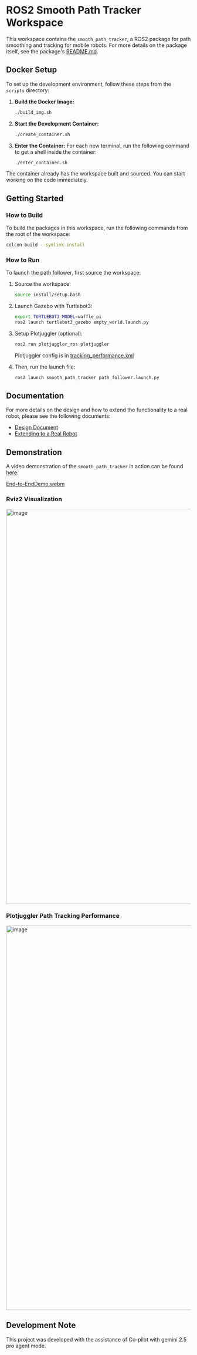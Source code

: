 # ROS2 Smooth Path Tracker Workspace

This workspace contains the `smooth_path_tracker`, a ROS2 package for path smoothing and tracking for mobile robots. For more details on the package itself, see the package's [README.md](workspace/smooth_path_tracker/README.md).

## Docker Setup

To set up the development environment, follow these steps from the `scripts` directory:

1.  **Build the Docker Image:**
    ```bash
    ./build_img.sh
    ```

2.  **Start the Development Container:**
    ```bash
    ./create_container.sh
    ```

3.  **Enter the Container:**
    For each new terminal, run the following command to get a shell inside the container:
    ```bash
    ./enter_container.sh
    ```

The container already has the workspace built and sourced. You can start working on the code immediately.

## Getting Started

### How to Build

To build the packages in this workspace, run the following commands from the root of the workspace:

```bash
colcon build --symlink-install
```

### How to Run

To launch the path follower, first source the workspace:

1.  Source the workspace:
    ```bash
    source install/setup.bash
    ```

2.  Launch Gazebo with Turtlebot3:
    ```bash
    export TURTLEBOT3_MODEL=waffle_pi
    ros2 launch turtlebot3_gazebo empty_world.launch.py
    ```

4. Setup Plotjuggler (optional):
    ```bash
    ros2 run plotjuggler_ros plotjuggler
    ```
    Plotjuggler config is in [tracking_performance.xml](workspace/smooth_path_tracker/config/tracking_performance.xml)

3.  Then, run the launch file:
    ```bash
    ros2 launch smooth_path_tracker path_follower.launch.py
    ```

## Documentation

For more details on the design and how to extend the functionality to a real robot, please see the following documents:

- [Design Document](workspace/smooth_path_tracker/docs/DESIGN.md)
- [Extending to a Real Robot](workspace/smooth_path_tracker/docs/EXTENDING_TO_REAL_ROBOT.md)

## Demonstration
A video demonstration of the `smooth_path_tracker` in action can be found [here](workspace/smooth_path_tracker/docs/End-to-EndDemo.webm):

[End-to-EndDemo.webm](https://github.com/user-attachments/assets/05af07f1-6c18-41be-83d2-d2df38039721)

### Rviz2 Visualization
<img width="1948" height="1077" alt="image" src="https://github.com/user-attachments/assets/1437c8de-1538-4982-994e-6ff637e6a2e9" />

### Plotjuggler Path Tracking Performance
<img width="1920" height="1048" alt="image" src="https://github.com/user-attachments/assets/4eacf1c2-5bef-4fc8-9578-38c9d7dcb3a4" />


## Development Note
This project was developed with the assistance of Co-pilot with gemini 2.5 pro agent mode.
